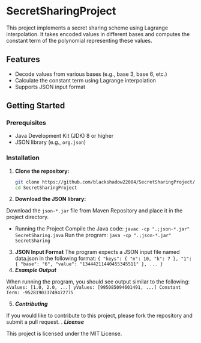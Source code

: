 # SecretSharingProject
This project implements a secret sharing scheme using Lagrange interpolation. It takes encoded values in different bases and computes the constant term of the polynomial representing these values.

## Features

- Decode values from various bases (e.g., base 3, base 6, etc.)
- Calculate the constant term using Lagrange interpolation
- Supports JSON input format

## Getting Started

### Prerequisites

- Java Development Kit (JDK) 8 or higher
- JSON library (e.g., `org.json`)

### Installation

1. **Clone the repository:**

   ```bash
   git clone https://github.com/blackshadow22084/SecretSharingProject/
   cd SecretSharingProject
2. **Download the JSON library:**

Download the `json-*.jar` file from Maven Repository and place it in the project directory.

- Running the Project
  Compile the Java code: `javac -cp ".;json-*.jar" SecretSharing.java`
  Run the program: `java -cp ".;json-*.jar" SecretSharing`
3. **JSON Input Format**
The program expects a JSON input file named data.json in the following format:
`{
    "keys": {
        "n": 10,
        "k": 7
    },
    "1": {
        "base": "6",
        "value": "13444211440455345511"
    },
    ...
}
`
4. ***Example Output***
  
When running the program, you should see output similar to the following:
`xValues: [1.0, 2.0, ...]
yValues: [995085094601491, ...]
Constant Term: -952819033749472775`

5. ***Contributing***

If you would like to contribute to this project, please fork the repository and submit a pull request.
. ***License***

This project is licensed under the MIT License.
